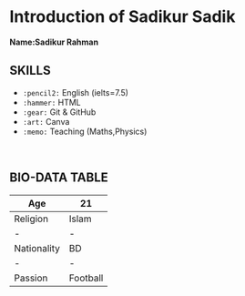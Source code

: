 # Introduction of Sadikur Sadik
**Name:Sadikur Rahman** <br>
 ## SKILLS 
 - `:pencil2:` English (ielts=7.5)
 - `:hammer:` HTML 
 - `:gear:` Git & GitHub
 - `:art:` Canva
 - `:memo:` Teaching (Maths,Physics)

<br>

## BIO-DATA TABLE


|Age        |21   |
|     -     | -   |
|Religion   |Islam|
|  -        |  -  |
|Nationality|BD   |
|   -       |  -  |
|Passion    |Football|
 
